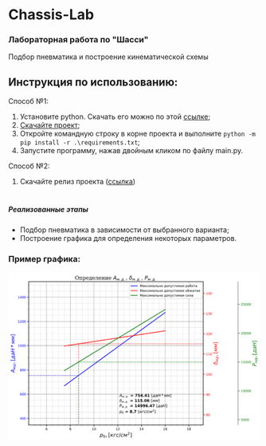 # Chassis-Lab

### Лабораторная работа по "Шасси"


Подбор пневматика и построение кинематической схемы

## Инструкция по использованию:

Способ №1:
   1. Установите python. Скачать его можно по этой [ссылке](https://www.python.org/downloads/);
   2. [Скачайте проект](https://github.com/battleoftwok/Chassis-Lab/archive/refs/heads/main.zip);
   3. Откройте командную строку в корне проекта и выполните `python -m pip install -r .\requirements.txt`;
   4. Запустите программу, нажав двойным кликом по файлу main.py.

Способ №2:
   1. Скачайте релиз проекта ([ссылка](https://github.com/battleoftwok/Chassis-Lab/releases/download/v1.0/v1.0.7z))

#

##### Реализованные этапы
- Подбор пневматика в зависимости от выбранного варианта;
- Построение графика для определения некоторых параметров.

### Пример графика:
![plot_example.png](plot_example.png)
